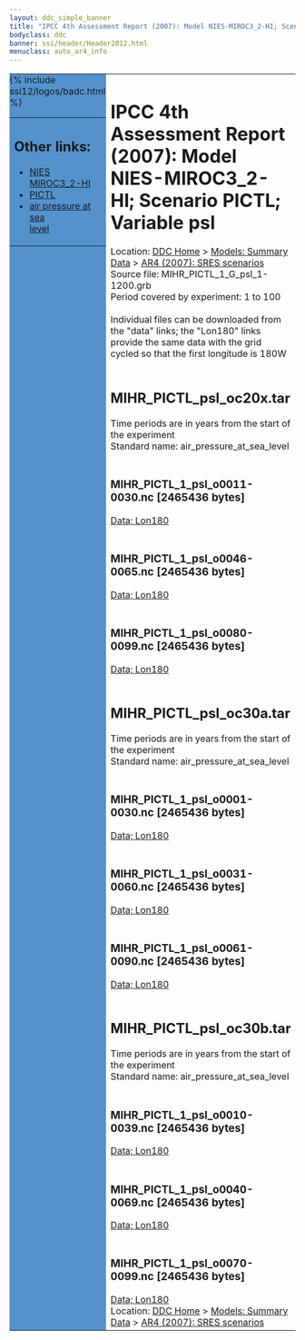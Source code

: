 ```yaml
---
layout: ddc_simple_banner
title: "IPCC 4th Assessment Report (2007): Model NIES-MIROC3_2-HI; Scenario PICTL; Variable psl"
bodyclass: ddc
banner: ssi/header/Header2012.html
menuclass: auto_ar4_info
---
```



<table width="100%" border="0" cellspacing="0" cellpadding="0" style="border-collapse: collapse;">
<tr style="margin:0;padding:0;border:0;">
<td style="margin:0;padding:0;border:0;height:1pt;width:150pt;background:#5492CD;" valign="top" >

<div id="lh-col2" class="auto_ar4_info">
<table class="menumain" bgcolor="#5492CD" cellspacing="0" width="100%" border="0">
<tr><td>
<h2> Other links:</h2>
<ul>
<li><a href="/auto/ar4/model-NIES-MIROC3_2-HI.html">NIES<br/>MIROC3_2-HI</a></li>
<li><a href="/auto/ar4/scenario-PICTL.html">PICTL</a></li>
<li><a href="/auto/ar4/var-air_pressure_at_sea_level.html">air pressure at sea<br/> level</a></li>
</ul>
</td></tr>
{% include ssi12/logos/badc.html %}
</table>
</div>
</td>
<td><h1>IPCC 4th Assessment Report (2007): Model NIES-MIROC3_2-HI; Scenario PICTL; Variable psl</h1>

<!-- Breadcrumb1 -->
<div id="breadcrumb1" align="left">
Location: <a href="/index.html">DDC Home</a> > <a href="/sim/gcm_clim/">Models: Summary Data</a>
> <a href="/sim/gcm_clim/SRES_AR4/index.html">AR4 (2007): SRES scenarios</a>
</div>
<!-- End of Breadcrumb1 -->Source file: MIHR_PICTL_1_G_psl_1-1200.grb
<br/>
Period covered by experiment: 1 to 100<br/>
<br/>Individual files can be downloaded from the "data" links; the "Lon180" links provide the same data
         with the grid cycled so that the first longitude is 180W<br/>
<br/><h2>MIHR_PICTL_psl_oc20x.tar</h2>
Time periods are in years from the start of the experiment<br/>
Standard name: air_pressure_at_sea_level<br>
<br/><h3>MIHR_PICTL_1_psl_o0011-0030.nc [2465436 bytes]</h3>
<a href="http://apps.ipcc-data.org/cgi-bin/downl/ar4_nc/psl/MIHR_PICTL_1_psl_o0011-0030.nc">Data; </a><a href="http://apps.ipcc-data.org/cgi-bin/downl/ar4_nc/psl/MIHR_PICTL_1_psl_o0011-0030.cyto180.nc"> Lon180</a><br/>
<br/><h3>MIHR_PICTL_1_psl_o0046-0065.nc [2465436 bytes]</h3>
<a href="http://apps.ipcc-data.org/cgi-bin/downl/ar4_nc/psl/MIHR_PICTL_1_psl_o0046-0065.nc">Data; </a><a href="http://apps.ipcc-data.org/cgi-bin/downl/ar4_nc/psl/MIHR_PICTL_1_psl_o0046-0065.cyto180.nc"> Lon180</a><br/>
<br/><h3>MIHR_PICTL_1_psl_o0080-0099.nc [2465436 bytes]</h3>
<a href="http://apps.ipcc-data.org/cgi-bin/downl/ar4_nc/psl/MIHR_PICTL_1_psl_o0080-0099.nc">Data; </a><a href="http://apps.ipcc-data.org/cgi-bin/downl/ar4_nc/psl/MIHR_PICTL_1_psl_o0080-0099.cyto180.nc"> Lon180</a><br/>
<br/><h2>MIHR_PICTL_psl_oc30a.tar</h2>
Time periods are in years from the start of the experiment<br/>
Standard name: air_pressure_at_sea_level<br>
<br/><h3>MIHR_PICTL_1_psl_o0001-0030.nc [2465436 bytes]</h3>
<a href="http://apps.ipcc-data.org/cgi-bin/downl/ar4_nc/psl/MIHR_PICTL_1_psl_o0001-0030.nc">Data; </a><a href="http://apps.ipcc-data.org/cgi-bin/downl/ar4_nc/psl/MIHR_PICTL_1_psl_o0001-0030.cyto180.nc"> Lon180</a><br/>
<br/><h3>MIHR_PICTL_1_psl_o0031-0060.nc [2465436 bytes]</h3>
<a href="http://apps.ipcc-data.org/cgi-bin/downl/ar4_nc/psl/MIHR_PICTL_1_psl_o0031-0060.nc">Data; </a><a href="http://apps.ipcc-data.org/cgi-bin/downl/ar4_nc/psl/MIHR_PICTL_1_psl_o0031-0060.cyto180.nc"> Lon180</a><br/>
<br/><h3>MIHR_PICTL_1_psl_o0061-0090.nc [2465436 bytes]</h3>
<a href="http://apps.ipcc-data.org/cgi-bin/downl/ar4_nc/psl/MIHR_PICTL_1_psl_o0061-0090.nc">Data; </a><a href="http://apps.ipcc-data.org/cgi-bin/downl/ar4_nc/psl/MIHR_PICTL_1_psl_o0061-0090.cyto180.nc"> Lon180</a><br/>
<br/><h2>MIHR_PICTL_psl_oc30b.tar</h2>
Time periods are in years from the start of the experiment<br/>
Standard name: air_pressure_at_sea_level<br>
<br/><h3>MIHR_PICTL_1_psl_o0010-0039.nc [2465436 bytes]</h3>
<a href="http://apps.ipcc-data.org/cgi-bin/downl/ar4_nc/psl/MIHR_PICTL_1_psl_o0010-0039.nc">Data; </a><a href="http://apps.ipcc-data.org/cgi-bin/downl/ar4_nc/psl/MIHR_PICTL_1_psl_o0010-0039.cyto180.nc"> Lon180</a><br/>
<br/><h3>MIHR_PICTL_1_psl_o0040-0069.nc [2465436 bytes]</h3>
<a href="http://apps.ipcc-data.org/cgi-bin/downl/ar4_nc/psl/MIHR_PICTL_1_psl_o0040-0069.nc">Data; </a><a href="http://apps.ipcc-data.org/cgi-bin/downl/ar4_nc/psl/MIHR_PICTL_1_psl_o0040-0069.cyto180.nc"> Lon180</a><br/>
<br/><h3>MIHR_PICTL_1_psl_o0070-0099.nc [2465436 bytes]</h3>
<a href="http://apps.ipcc-data.org/cgi-bin/downl/ar4_nc/psl/MIHR_PICTL_1_psl_o0070-0099.nc">Data; </a><a href="http://apps.ipcc-data.org/cgi-bin/downl/ar4_nc/psl/MIHR_PICTL_1_psl_o0070-0099.cyto180.nc"> Lon180</a><br/>
<!-- Breadcrumb2 -->
<div id="breadcrumb2" align="left">
Location: <a href="/index.html">DDC Home</a> > <a href="/sim/gcm_clim/">Models: Summary Data</a>
> <a href="/sim/gcm_clim/SRES_AR4/index.html">AR4 (2007): SRES scenarios</a>
</div>
<!-- End of Breadcrumb2 --></td></tr></table>
